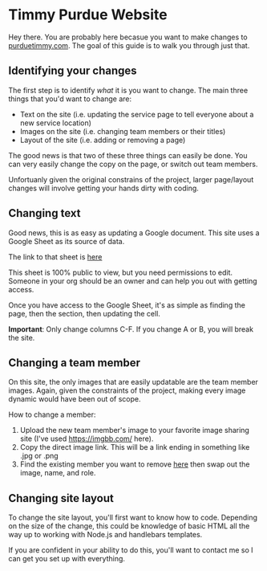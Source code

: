 # Timmy Purdue Website

Hey there. You are probably here becasue you want to make changes to [purduetimmy.com](http://purduetimmy.com "purduetimmy.com"). The goal of this guide is to walk you through just that.

## Identifying your changes
The first step is to identify *what* it is you want to change. The main three things that you'd want to change are:
 - Text on the site (i.e. updating the service page to tell everyone about a new service location)
 - Images on the site (i.e. changing team members or their titles)
 - Layout of the site (i.e. adding or removing a page)

The good news is that two of these three things can easily be done. You can very easily change the copy on the page, or switch out team members.

Unfortuanly given the original constrains of the project, larger page/layout changes will involve getting your hands dirty with coding.

## Changing text
Good news, this is as easy as updating a Google document. This site uses a Google Sheet as its source of data.

The link to that sheet is [here](https://docs.google.com/spreadsheets/d/1GbH7U-0cQXYZAzCg0be5MdQlkYu7XFssJA4zM4gkaYM/edit#gid=0 "here")

This sheet is 100% public to view, but you need permissions to edit. Someone in your org should be an owner and can help you out with getting access.

Once you have access to the Google Sheet, it's as simple as finding the page, then the section, then updating the cell.

**Important**:  Only change columns C-F. If you change A or B, you will break the site.

## Changing a team member
On this site, the only images that are easily updatable are the team member images. Again, given the constraints of the project, making every image dynamic would have been out of scope.

How to change a member:
 1.  Upload the new team member's image to your favorite image sharing site (I've used https://imgbb.com/ here).
 2. Copy the direct image link. This will be a link ending in something like .jpg or .png
 3. Find the existing member you want to remove [here](https://docs.google.com/spreadsheets/d/1GbH7U-0cQXYZAzCg0be5MdQlkYu7XFssJA4zM4gkaYM/edit#gid=0 "here") then swap out the image, name, and role.


## Changing site layout
To change the site layout, you'll first want to know how to code. Depending on the size of the change, this could be knowledge of basic HTML all the way up to working with Node.js and handlebars templates.

If you are confident in your ability to do this, you'll want to contact me so I can get you set up with everything.
